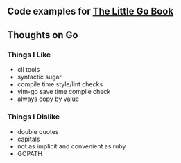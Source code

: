 ## Code examples for [The Little Go Book](http://openmymind.net/assets/go/go.pdf)

## Thoughts on Go

### Things I Like
- cli tools
- syntactic sugar
- compile time style/lint checks
- vim-go save time compile check
- always copy by value

### Things I Dislike
- double quotes
- capitals
- not as implicit and convenient as ruby
- GOPATH
